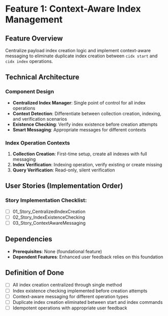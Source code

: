 # Feature 1: Context-Aware Index Management

## Feature Overview

Centralize payload index creation logic and implement context-aware messaging to eliminate duplicate index creation between `cidx start` and `cidx index` operations.

## Technical Architecture

### Component Design
- **Centralized Index Manager**: Single point of control for all index operations
- **Context Detection**: Differentiate between collection creation, indexing, and verification scenarios
- **Existence Checking**: Verify index existence before creation attempts
- **Smart Messaging**: Appropriate messages for different contexts

### Index Operation Contexts
1. **Collection Creation**: First-time setup, create all indexes with full messaging
2. **Index Verification**: Indexing operation, verify existing or create missing
3. **Query Verification**: Read-only, silent verification

## User Stories (Implementation Order)

### Story Implementation Checklist:
- [ ] 01_Story_CentralizedIndexCreation
- [ ] 02_Story_IndexExistenceChecking
- [ ] 03_Story_ContextAwareMessaging

## Dependencies
- **Prerequisites**: None (foundational feature)
- **Dependent Features**: Enhanced user feedback relies on this foundation

## Definition of Done
- [ ] All index creation centralized through single method
- [ ] Index existence checking implemented before creation attempts
- [ ] Context-aware messaging for different operation types
- [ ] Duplicate index creation eliminated between start and index commands
- [ ] Idempotent operations with appropriate user feedback